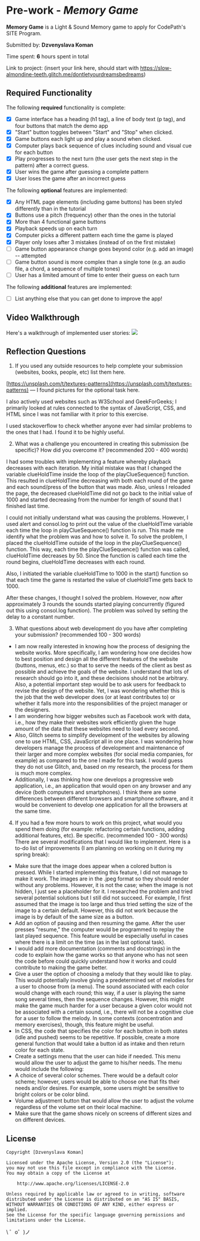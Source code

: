 # Pre-work - *Memory Game*

**Memory Game** is a Light & Sound Memory game to apply for CodePath's SITE Program. 

Submitted by: **Dzvenyslava Koman**

Time spent: **6** hours spent in total

Link to project: (insert your link here, should start with https://slow-almondine-teeth.glitch.me/dontletyourdreamsbedreams)

## Required Functionality

The following **required** functionality is complete:

* [x] Game interface has a heading (h1 tag), a line of body text (p tag), and four buttons that match the demo app
* [x] "Start" button toggles between "Start" and "Stop" when clicked. 
* [x] Game buttons each light up and play a sound when clicked. 
* [x] Computer plays back sequence of clues including sound and visual cue for each button
* [x] Play progresses to the next turn (the user gets the next step in the pattern) after a correct guess. 
* [x] User wins the game after guessing a complete pattern
* [x] User loses the game after an incorrect guess

The following **optional** features are implemented:

* [x] Any HTML page elements (including game buttons) has been styled differently than in the tutorial
* [x] Buttons use a pitch (frequency) other than the ones in the tutorial
* [x] More than 4 functional game buttons
* [x] Playback speeds up on each turn
* [x] Computer picks a different pattern each time the game is played
* [x] Player only loses after 3 mistakes (instead of on the first mistake)
* [ ] Game button appearance change goes beyond color (e.g. add an image) -- attempted
* [ ] Game button sound is more complex than a single tone (e.g. an audio file, a chord, a sequence of multiple tones)
* [ ] User has a limited amount of time to enter their guess on each turn

The following **additional** features are implemented:

- [ ] List anything else that you can get done to improve the app!

## Video Walkthrough

Here's a walkthrough of implemented user stories:
<img src="http://recordit.co/4B9TNWDceR.gif">


## Reflection Questions
1. If you used any outside resources to help complete your submission (websites, books, people, etc) list them here. 

[https://unsplash.com/t/textures-patterns](https://unsplash.com/t/textures-patterns) — I found pictures for the optional task here.

I also actively used websites such as W3School and GeekForGeeks; I primarily looked at rules connected to the syntax of JavaScript, CSS, and HTML since I was not familiar with it prior to this exercise.

I used stackoverflow to check whether anyone ever had similar problems to the ones that I had. I found it to be highly useful.

2. What was a challenge you encountered in creating this submission (be specific)? How did you overcome it? (recommended 200 - 400 words) 

I had some troubles with implementing a feature whereby playback decreases with each iteration. My initial mistake was that I changed the variable clueHoldTime inside the loop of the playClueSequence() function. This resulted in clueHoldTime decreasing with both each round of the game and each sound/press of the button that was made. Also, unless I reloaded the page, the decreased clueHoldTime did not go back to the initial value of 1000 and started decreasing from the number for length of sound that I finished last time.

I could not initially understand what was causing the problems. However, I used alert and consol.log to print out the value of the clueHoldTime variable each time the loop in playClueSequence() function is run. This made me identify what the problem was and how to solve it. To solve the problem, I placed the clueHoldTime outside of the loop in the playClueSequence() function. This way, each time the playClueSequence() function was called, clueHoldTime decreases by 50. Since the function is called each time the round begins, clueHoldTime decreases with each round.

Also, I initiated the variable clueHoldTime to 1000 in the start() function so that each time the game is restarted the value of clueHoldTime gets back to 1000.

After these changes, I thought I solved the problem. However, now after approximately 3 rounds the sounds started playing concurrently (figured out this using consol.log function). The problem was solved by setting the delay to a constant number.




3. What questions about web development do you have after completing your submission? (recommended 100 - 300 words) 

- I am now really interested in knowing how the process of designing the website works. More specifically, I am wondering how one decides how to best position and design all the different features of the website (buttons, menus, etc.) so that to serve the needs of the client as best as possible and achieve the goals of the website. I understand that lots of research should go into it, and these decisions should not be arbitrary. Also, a potential important step would be to ask users for feedback to revise the design of the website. Yet, I was wondering whether this is the job that the web developer does (or at least contributes to) or whether it falls more into the responsibilities of the project manager or the designers.
- I am wondering how bigger websites such as Facebook work with data, i.e., how they make their websites work efficiently given the huge amount of the data that these websites need to load every second. 
- Also, Glitch seems to simplify development of the websites by allowing one to use HTML, CSS, JavaScript all in one place. I was wondering how developers manage the process of development and maintenance of their larger and more complex websites (for social media companies, for example) as compared to the one I made for this task. I would guess they do not use Glitch, and, based on my research, the process for them is much more complex. 
- Additionally, I was thinking how one develops a progressive web application, i.e., an application that would open on any browser and any device (both computers and smartphones). I think there are some differences between different browsers and smartphone software, and it would be convenient to develop one application for all the browsers at the same time. 


4. If you had a few more hours to work on this project, what would you spend them doing (for example: refactoring certain functions, adding additional features, etc). Be specific. (recommended 100 - 300 words) 
There are several modifications that I would like to implement. Here is a to-do list of improvements (I am planning on working on it during my spring break):
- Make sure that the image does appear when a colored button is pressed. While I started implementing this feature, I did not manage to make it work. The images are in the .jpeg format so they should render without any problems. However, it is not the case; when the image is not hidden, I just see a placeholder for it. I researched the problem and tried several potential solutions but I still did not succeed. For example, I first assumed that the image is too large and thus tried setting the size of the image to a certain default. However, this did not work because the image is by default of the same size as a button.
- Add an option of pausing and then resuming the game. After the user presses "resume," the computer would be programmed to replay the last played sequence. This feature would be especially useful in cases where there is a limit on the time (as in the last optional task).
- I would add more documentation (comments and docstrings) in the code to explain how the game works so that anyone who has not seen the code before could quickly understand how it works and could contribute to making the game better.
- Give a user the option of choosing a melody that they would like to play. This would potentially involve giving a predetermined set of melodies for a user to choose from (a menu). The sound associated with each color would change with each round; this way, if a user is playing the same song several times, then the sequence changes. However, this might make the game much harder for a user because a given color would not be associated with a certain sound, i.e., there will not be a cognitive clue for a user to follow the melody. In some contexts (concentration and memory exercises), though, this feature might be useful.
- In CSS, the code that specifies the color for each button in both states (idle and pushed) seems to be repetitive. If possible, create a more general function that would take a button id as intake and then return color for each state.
- Create a settings menu that the user can hide if needed. This menu would allow the user to adjust the game to his/her needs. The menu would include the following:
- A choice of several color schemes. There would be a default color scheme; however, users would be able to choose one that fits their needs and/or desires. For example, some users might be sensitive to bright colors or be color blind.
- Volume adjustment button that would allow the user to adjust the volume regardless of the volume set on their local machine.
- Make sure that the game shows nicely on screens of different sizes and on different devices.




## License

    Copyright [Dzvenyslava Koman]

    Licensed under the Apache License, Version 2.0 (the "License");
    you may not use this file except in compliance with the License.
    You may obtain a copy of the License at

        http://www.apache.org/licenses/LICENSE-2.0

    Unless required by applicable law or agreed to in writing, software
    distributed under the License is distributed on an "AS IS" BASIS,
    WITHOUT WARRANTIES OR CONDITIONS OF ANY KIND, either express or implied.
    See the License for the specific language governing permissions and
    limitations under the License.
\ ゜o゜)ノ
